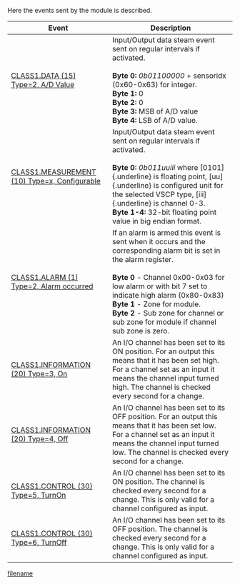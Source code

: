 

Here the events sent by the module is described.

 | Event |Description |
 |-------|-------------|
 | [CLASS1.DATA (15) Type=2, A/D Value](https://grodansparadis.github.io/vscp-doc-spec/#/./class1.data?id=type2) | Input/Output data steam event sent on regular intervals if activated.<br><br>**Byte 0:** *0b01100000* + sensoridx (0x60-0x63) for integer.<br>**Byte 1:** 0<br>**Byte 2:** 0<br>**Byte 3:** MSB of A/D value<br>**Byte 4:** LSB of A/D value. |
  | [CLASS1.MEASUREMENT (10) Type=x, Configurable](https://grodansparadis.github.io/vscp-doc-spec/#/./class1.measurement) | Input/Output data steam event sent on regular intervals if activated.<br><br>**Byte 0:** *0b011uuiii* where [0101]{.underline} is floating point, [uu]{.underline} is configured unit for the selected VSCP type, [iii]{.underline} is channel 0-3.<br>**Byte 1-4:** 32-bit floating point value in big endian format. |
  | [CLASS1.ALARM (1) Type=2, Alarm occurred](https://grodansparadis.github.io/vscp-doc-spec/#/./class1.alarm?id=type2) | If an alarm is armed this event is sent when it occurs and the corresponding alarm bit is set in the alarm register.<br><br>**Byte 0** - Channel 0x00-0x03 for low alarm or with bit 7 set to indicate high alarm (0x80-0x83)<br>**Byte 1** - Zone for module.<br>**Byte 2** - Sub zone for channel or sub zone for module if channel sub zone is zero.<br> |
| [CLASS1.INFORMATION (20) Type=3, On](https://grodansparadis.github.io/vscp-doc-spec/#/./class1.information?id=type3) | An I/O channel has been set to its ON position. For an output this means that it has been set high. For a channel set as an input it means the channel input turned high. The channel is checked every second for a change. |
| [CLASS1.INFORMATION (20) Type=4, Off](https://grodansparadis.github.io/vscp-doc-spec/#/./class1.information?id=type4) | An I/O channel has been set to its OFF position. For an output this means that it has been set low. For a channel set as an input it means the channel input turned low. The channel is checked every second for a change. |
| [CLASS1.CONTROL (30) Type=5, TurnOn](https://grodansparadis.github.io/vscp-doc-spec/#/./class1.control?id=type5) | An I/O channel has been set to its ON position. The channel is checked every second for a change. This is only valid for a channel configured as input. |
| [CLASS1.CONTROL (30) Type=6, TurnOff](https://grodansparadis.github.io/vscp-doc-spec/#/./class1.control?id=type6) | An I/O channel has been set to its OFF position. The channel is checked every second for a change. This is only valid for a channel configured as input. |

[filename](./bottom-copyright.md ':include')
